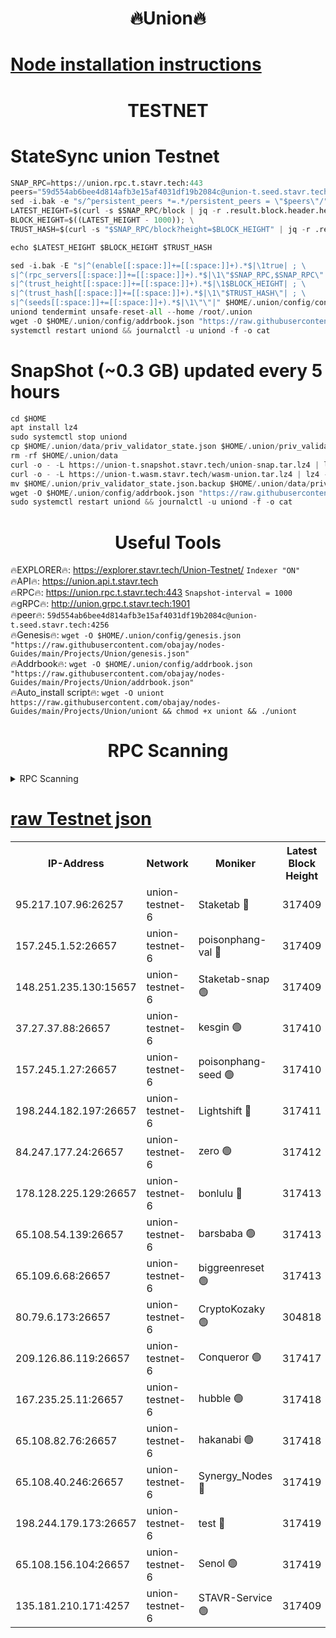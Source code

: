 <h1 align="center"> 🔥Union🔥</h1>

[Node installation instructions](https://github.com/obajay/nodes-Guides/tree/main/Projects/Union)
=

<h1 align="center"> TESTNET</h1>

# StateSync union Testnet
```python
SNAP_RPC=https://union.rpc.t.stavr.tech:443
peers="59d554ab6bee4d814afb3e15af4031df19b2084c@union-t.seed.stavr.tech:4256"
sed -i.bak -e "s/^persistent_peers *=.*/persistent_peers = \"$peers\"/" $HOME/.union/config/config.toml
LATEST_HEIGHT=$(curl -s $SNAP_RPC/block | jq -r .result.block.header.height); \
BLOCK_HEIGHT=$((LATEST_HEIGHT - 1000)); \
TRUST_HASH=$(curl -s "$SNAP_RPC/block?height=$BLOCK_HEIGHT" | jq -r .result.block_id.hash)

echo $LATEST_HEIGHT $BLOCK_HEIGHT $TRUST_HASH

sed -i.bak -E "s|^(enable[[:space:]]+=[[:space:]]+).*$|\1true| ; \
s|^(rpc_servers[[:space:]]+=[[:space:]]+).*$|\1\"$SNAP_RPC,$SNAP_RPC\"| ; \
s|^(trust_height[[:space:]]+=[[:space:]]+).*$|\1$BLOCK_HEIGHT| ; \
s|^(trust_hash[[:space:]]+=[[:space:]]+).*$|\1\"$TRUST_HASH\"| ; \
s|^(seeds[[:space:]]+=[[:space:]]+).*$|\1\"\"|" $HOME/.union/config/config.toml
uniond tendermint unsafe-reset-all --home /root/.union
wget -O $HOME/.union/config/addrbook.json "https://raw.githubusercontent.com/obajay/nodes-Guides/main/Projects/Union/addrbook.json"
systemctl restart uniond && journalctl -u uniond -f -o cat
```
# SnapShot (~0.3 GB) updated every 5 hours
```python
cd $HOME
apt install lz4
sudo systemctl stop uniond
cp $HOME/.union/data/priv_validator_state.json $HOME/.union/priv_validator_state.json.backup
rm -rf $HOME/.union/data
curl -o - -L https://union-t.snapshot.stavr.tech/union-snap.tar.lz4 | lz4 -c -d - | tar -x -C $HOME/.union --strip-components 2
curl -o - -L https://union-t.wasm.stavr.tech/wasm-union.tar.lz4 | lz4 -c -d - | tar -x -C $HOME/.union --strip-components 2
mv $HOME/.union/priv_validator_state.json.backup $HOME/.union/data/priv_validator_state.json
wget -O $HOME/.union/config/addrbook.json "https://raw.githubusercontent.com/obajay/nodes-Guides/main/Projects/Union/addrbook.json"
sudo systemctl restart uniond && journalctl -u uniond -f -o cat
```
 <h1 align="center"> Useful Tools</h1>
 
🔥EXPLORER🔥: https://explorer.stavr.tech/Union-Testnet/        `Indexer "ON"` \
🔥API🔥:      https://union.api.t.stavr.tech \
🔥RPC🔥:      https://union.rpc.t.stavr.tech:443              `Snapshot-interval = 1000` \
🔥gRPC🔥:     http://union.grpc.t.stavr.tech:1901 \
🔥peer🔥:     `59d554ab6bee4d814afb3e15af4031df19b2084c@union-t.seed.stavr.tech:4256` \
🔥Genesis🔥:     `wget -O $HOME/.union/config/genesis.json "https://raw.githubusercontent.com/obajay/nodes-Guides/main/Projects/Union/genesis.json"` \
🔥Addrbook🔥: ```wget -O $HOME/.union/config/addrbook.json "https://raw.githubusercontent.com/obajay/nodes-Guides/main/Projects/Union/addrbook.json"``` \
🔥Auto_install script🔥:  `wget -O uniont https://raw.githubusercontent.com/obajay/nodes-Guides/main/Projects/Union/uniont && chmod +x uniont && ./uniont`

<h1 align="center"> RPC Scanning</h1>

<details>
<summary>RPC Scanning</summary>

<h2 align="center"> We scan nodes in real time every 4 hours. And we provide the final result of RPC endpoints.
We cannot influence the operation of these nodes in any way. </h2>


```python
If Voting Power is higher than 0 --> then the Node is a validator of the network and may be subject to attack and be a potential threat to the chain.
```
```python
We marked such validators with a red symbol
```

</details>

[raw Testnet json](https://rpc-check.uniont.stavr.tech/uniont/rpc-uniont-result.json)
=



<table><tr><th>IP-Address</th><th>Network</th><th>Moniker</th><th>Latest Block Height</th><th>Earliest Block Height</th><th>Catching Up</th><th>Tx Index</th><th>Voting Power</th><th>Scan Time</th></tr><tr><td>95.217.107.96:26257</td><td>union-testnet-6</td><td>Staketab 🔴</td><td>317409</td><td>1</td><td>False</td><td>on</td><td>1000002</td><td>2024-03-05T21:15:22.904546465UTC</td></tr><tr><td>157.245.1.52:26657</td><td>union-testnet-6</td><td>poisonphang-val 🔴</td><td>317409</td><td>1</td><td>False</td><td>on</td><td>1000000</td><td>2024-03-05T21:15:23.523639380UTC</td></tr><tr><td>148.251.235.130:15657</td><td>union-testnet-6</td><td>Staketab-snap 🟢</td><td>317409</td><td>1</td><td>False</td><td>on</td><td>0</td><td>2024-03-05T21:15:24.145902164UTC</td></tr><tr><td>37.27.37.88:26657</td><td>union-testnet-6</td><td>kesgin 🟢</td><td>317410</td><td>1</td><td>False</td><td>on</td><td>0</td><td>2024-03-05T21:15:24.527848172UTC</td></tr><tr><td>157.245.1.27:26657</td><td>union-testnet-6</td><td>poisonphang-seed 🟢</td><td>317410</td><td>1</td><td>False</td><td>on</td><td>0</td><td>2024-03-05T21:15:31.314942042UTC</td></tr><tr><td>198.244.182.197:26657</td><td>union-testnet-6</td><td>Lightshift 🔴</td><td>317411</td><td>1</td><td>False</td><td>on</td><td>1000000</td><td>2024-03-05T21:15:33.640921931UTC</td></tr><tr><td>84.247.177.24:26657</td><td>union-testnet-6</td><td>zero 🟢</td><td>317412</td><td>1</td><td>False</td><td>on</td><td>0</td><td>2024-03-05T21:15:42.358622805UTC</td></tr><tr><td>178.128.225.129:26657</td><td>union-testnet-6</td><td>bonlulu 🔴</td><td>317413</td><td>1</td><td>False</td><td>on</td><td>1000000</td><td>2024-03-05T21:15:47.055014197UTC</td></tr><tr><td>65.108.54.139:26657</td><td>union-testnet-6</td><td>barsbaba 🟢</td><td>317413</td><td>1</td><td>False</td><td>on</td><td>0</td><td>2024-03-05T21:15:47.376316297UTC</td></tr><tr><td>65.109.6.68:26657</td><td>union-testnet-6</td><td>biggreenreset 🟢</td><td>317413</td><td>1</td><td>False</td><td>on</td><td>0</td><td>2024-03-05T21:15:47.702977669UTC</td></tr><tr><td>80.79.6.173:26657</td><td>union-testnet-6</td><td>CryptoKozaky 🟢</td><td>304818</td><td>1</td><td>False</td><td>on</td><td>0</td><td>2024-03-05T21:15:51.045521062UTC</td></tr><tr><td>209.126.86.119:26657</td><td>union-testnet-6</td><td>Conqueror 🟢</td><td>317417</td><td>1</td><td>False</td><td>on</td><td>0</td><td>2024-03-05T21:16:08.056081029UTC</td></tr><tr><td>167.235.25.11:26657</td><td>union-testnet-6</td><td>hubble 🟢</td><td>317418</td><td>1</td><td>False</td><td>on</td><td>0</td><td>2024-03-05T21:16:14.439397141UTC</td></tr><tr><td>65.108.82.76:26657</td><td>union-testnet-6</td><td>hakanabi 🟢</td><td>317418</td><td>1</td><td>False</td><td>on</td><td>0</td><td>2024-03-05T21:16:14.820597382UTC</td></tr><tr><td>65.108.40.246:26657</td><td>union-testnet-6</td><td>Synergy_Nodes 🔴</td><td>317419</td><td>1</td><td>False</td><td>on</td><td>1000001</td><td>2024-03-05T21:16:21.266816846UTC</td></tr><tr><td>198.244.179.173:26657</td><td>union-testnet-6</td><td>test 🔴</td><td>317419</td><td>1</td><td>False</td><td>on</td><td>1</td><td>2024-03-05T21:16:23.639779551UTC</td></tr><tr><td>65.108.156.104:26657</td><td>union-testnet-6</td><td>Senol 🟢</td><td>317419</td><td>1</td><td>False</td><td>on</td><td>0</td><td>2024-03-05T21:16:24.333668980UTC</td></tr><tr><td>135.181.210.171:4257</td><td>union-testnet-6</td><td>STAVR-Service 🟢</td><td>317409</td><td>316001</td><td>False</td><td>on</td><td>0</td><td>2024-03-05T21:15:23.870656807UTC</td></tr></table>
